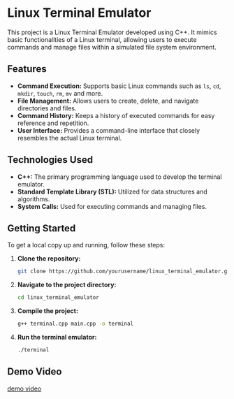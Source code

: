# Linux Terminal Emulator

This project is a Linux Terminal Emulator developed using C++. It mimics basic functionalities of a Linux terminal, allowing users to execute commands and manage files within a simulated file system environment.

## Features

- **Command Execution:** Supports basic Linux commands such as `ls`, `cd`, `mkdir`, `touch`, `rm`, `mv` and more.
- **File Management:** Allows users to create, delete, and navigate directories and files.
- **Command History:** Keeps a history of executed commands for easy reference and repetition.
- **User Interface:** Provides a command-line interface that closely resembles the actual Linux terminal.

## Technologies Used

- **C++:** The primary programming language used to develop the terminal emulator.
- **Standard Template Library (STL):** Utilized for data structures and algorithms.
- **System Calls:** Used for executing commands and managing files.

## Getting Started

To get a local copy up and running, follow these steps:

1. **Clone the repository:**
   ```bash
   git clone https://github.com/yourusername/linux_terminal_emulator.git
2. **Navigate to the project directory:**
   ```bash
   cd linux_terminal_emulator
3. **Compile the project:**
   ```bash
   g++ terminal.cpp main.cpp -o terminal
4. **Run the terminal emulator:**
   ```bash
   ./terminal

## Demo Video
[demo video](https://drive.google.com/file/d/1ir-s1ueLaBPf6Ju0Udya2t2aLYCGT7OG/view?usp=sharing)
